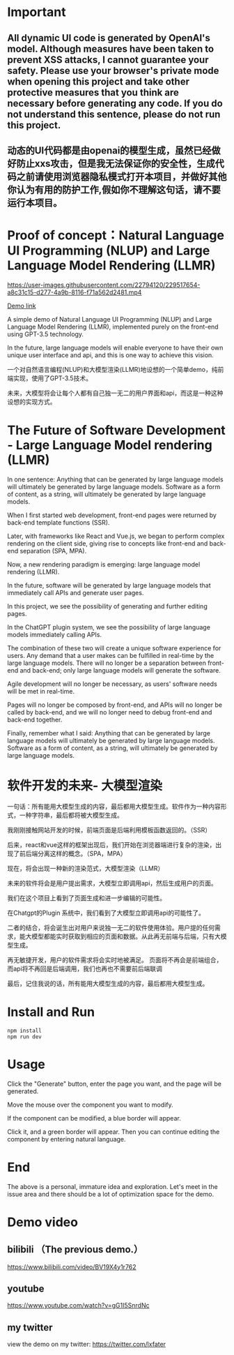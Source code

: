 # Important 

## All dynamic UI code is generated by OpenAI's model. Although measures have been taken to prevent XSS attacks, I cannot guarantee your safety. Please use your browser's private mode when opening this project and take other protective measures that you think are necessary before generating any code. If you do not understand this sentence, please do not run this project.

## 动态的UI代码都是由openai的模型生成，虽然已经做好防止xxs攻击，但是我无法保证你的安全性，生成代码之前请使用浏览器隐私模式打开本项目，并做好其他你认为有用的防护工作,假如你不理解这句话，请不要运行本项目。

# Proof of concept：Natural Language UI Programming (NLUP) and Large Language Model Rendering (LLMR)



https://user-images.githubusercontent.com/22794120/229517654-a8c31c15-d277-4a9b-8116-f71a562d2481.mp4


[Demo link](nlui.lxfater.com)


A simple demo of Natural Language UI Programming (NLUP) and Large Language Model Rendering (LLMR), implemented purely on the front-end using GPT-3.5 technology.

In the future, large language models will enable everyone to have their own unique user interface and api, and this is one way to achieve this vision.

一个对自然语言编程(NLUP)和大模型渲染(LLMR)地设想的一个简单demo，纯前端实现，使用了GPT-3.5技术。

未来，大模型将会让每个人都有自己独一无二的用户界面和api，而这是一种这种设想的实现方式。

# The Future of Software Development - Large Language Model rendering (LLMR)
In one sentence: Anything that can be generated by large language models will ultimately be generated by large language models. Software as a form of content, as a string, will ultimately be generated by large language models.

When I first started web development, front-end pages were returned by back-end template functions (SSR).

Later, with frameworks like React and Vue.js, we began to perform complex rendering on the client side, giving rise to concepts like front-end and back-end separation (SPA, MPA).

Now, a new rendering paradigm is emerging: large language model rendering (LLMR).

In the future, software will be generated by large language models that immediately call APIs and generate user pages.

In this project, we see the possibility of generating and further editing pages.

In the ChatGPT plugin system, we see the possibility of large language models immediately calling APIs.

The combination of these two will create a unique software experience for users. Any demand that a user makes can be fulfilled in real-time by the large language models. There will no longer be a separation between front-end and back-end; only large language models will generate the software.

Agile development will no longer be necessary, as users' software needs will be met in real-time.

Pages will no longer be composed by front-end, and APIs will no longer be called by back-end, and we will no longer need to debug front-end and back-end together.

Finally, remember what I said: Anything that can be generated by large language models will ultimately be generated by large language models. Software as a form of content, as a string, will ultimately be generated by large language models.


# 软件开发的未来- 大模型渲染

一句话：所有能用大模型生成的内容，最后都用大模型生成。软件作为一种内容形式，一种字符串，最后都将被大模型生成。

我刚刚接触网站开发的时候，前端页面是后端利用模板函数返回的。（SSR）

后来，react和vue这样的框架出现后，我们开始在浏览器端进行复杂的渲染，出现了前后端分离这样的概念。（SPA，MPA）

现在，将会出现一种新的渲染范式，大模型渲染（LLMR）

未来的软件将会是用户提出需求，大模型立即调用api，然后生成用户的页面。

我们在这个项目上看到了页面生成和进一步编辑的可能性。

在Chatgpt的Plugin 系统中，我们看到了大模型立即调用api的可能性了。

二者的结合，将会诞生出对用户来说独一无二的软件使用体验。用户提的任何需求，能大模型都能实时获取到相应的页面和数据。从此再无前端与后端，只有大模型生成。

再无敏捷开发，用户的软件需求将会实时地被满足。
页面将不再会是前端组合，而api将不再回是后端调用，我们也再也不需要前后端联调

最后，记住我说的话，所有能用大模型生成的内容，最后都用大模型生成。

# Install and Run
```nodejs
npm install 
npm run dev
```

# Usage
Click the "Generate" button, enter the page you want, and the page will be generated. 

Move the mouse over the component you want to modify. 

If the component can be modified, a blue border will appear. 

Click it, and a green border will appear. Then you can continue editing the component by entering natural language.


# End
The above is a personal, immature idea and exploration. Let's meet in the issue area and there should be a lot of optimization space for the demo.

# Demo video
## bilibili （The previous demo.）
https://www.bilibili.com/video/BV19X4y1r762
## youtube
https://www.youtube.com/watch?v=gG1I5SnrdNc
## my twitter
view the demo on my twitter: https://twitter.com/lxfater

